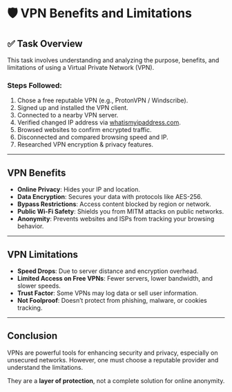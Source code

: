 # 🛡️ VPN Benefits and Limitations

## ✅ Task Overview
This task involves understanding and analyzing the purpose, benefits, and limitations of using a Virtual Private Network (VPN).

### Steps Followed:
1. Chose a free reputable VPN (e.g., ProtonVPN / Windscribe).
2. Signed up and installed the VPN client.
3. Connected to a nearby VPN server.
4. Verified changed IP address via [whatismyipaddress.com](https://www.whatismyipaddress.com).
5. Browsed websites to confirm encrypted traffic.
6. Disconnected and compared browsing speed and IP.
7. Researched VPN encryption & privacy features.

---

## VPN Benefits

- **Online Privacy**: Hides your IP and location.
- **Data Encryption**: Secures your data with protocols like AES-256.
- **Bypass Restrictions**: Access content blocked by region or network.
- **Public Wi-Fi Safety**: Shields you from MITM attacks on public networks.
- **Anonymity**: Prevents websites and ISPs from tracking your browsing behavior.

---

## VPN Limitations

- **Speed Drops**: Due to server distance and encryption overhead.
- **Limited Access on Free VPNs**: Fewer servers, lower bandwidth, and slower speeds.
- **Trust Factor**: Some VPNs may log data or sell user information.
- **Not Foolproof**: Doesn’t protect from phishing, malware, or cookies tracking.

---

## Conclusion

VPNs are powerful tools for enhancing security and privacy, especially on unsecured networks. However, one must choose a reputable provider and understand the limitations. 

They are a **layer of protection**, not a complete solution for online anonymity.
